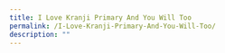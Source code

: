 ```yaml
---
title: I Love Kranji Primary And You Will Too
permalink: /I-Love-Kranji-Primary-And-You-Will-Too/
description: ""
---
```

